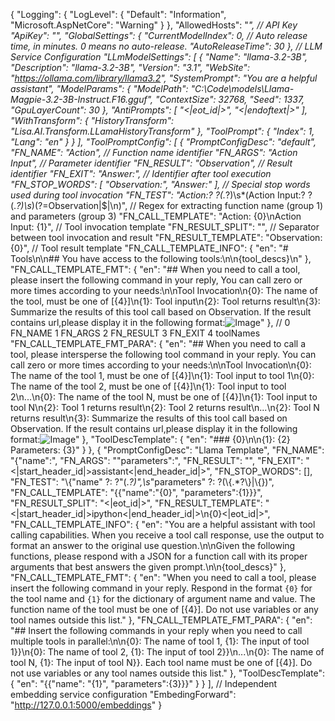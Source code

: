 ﻿{
  "Logging": {
    "LogLevel": {
      "Default": "Information",
      "Microsoft.AspNetCore": "Warning"
    }
  },
  "AllowedHosts": "*",
  // API Key
  "ApiKey": "",
  "GlobalSettings": {
    "CurrentModelIndex": 0,
    // Auto release time, in minutes. 0 means no auto-release.
    "AutoReleaseTime": 30
  },
  // LLM Service Configuration
  "LLmModelSettings": [
    {
      "Name": "llama-3.2-3B",
      "Description": "llama-3.2-3B",
      "Version": "3.1",
      "WebSite": "https://ollama.com/library/llama3.2",
      "SystemPrompt": "You are a helpful assistant",
      "ModelParams": {
        "ModelPath": "C:\\Code\\models\\Llama-Magpie-3.2-3B-Instruct.F16.gguf",
        "ContextSize": 32768,
        "Seed": 1337,
        "GpuLayerCount": 30
      },
      "AntiPrompts": [ "<|eot_id|>", "<|endoftext|>" ],
      "WithTransform": {
        "HistoryTransform": "Lisa.AI.Transform.LLamaHistoryTransform"
      },
      "ToolPrompt": {
        "Index": 1,
        "Lang": "en"
      }
    }
  ],
  "ToolPromptConfig": [
    {
      "PromptConfigDesc": "default",
      "FN_NAME": "Action", // Function name identifier
      "FN_ARGS": "Action Input", // Parameter identifier
      "FN_RESULT": "Observation", // Result identifier
      "FN_EXIT": "Answer:", // Identifier after tool execution
      "FN_STOP_WORDS": [ "Observation:", "Answer:" ], // Special stop words used during tool invocation
      "FN_TEST": "Action:? ?(.*?)\\s*(Action Input:? ?(.*?)\\s*)(?=Observation|$|\\n)", // Regex for extracting function name (group 1) and parameters (group 3)
      "FN_CALL_TEMPLATE": "Action: {0}\nAction Input: {1}", // Tool invocation template
      "FN_RESULT_SPLIT": "", // Separator between tool invocation and result
      "FN_RESULT_TEMPLATE": "Observation: {0}", // Tool result template
      "FN_CALL_TEMPLATE_INFO": {
        "en": "# Tools\n\n## You have access to the following tools:\n\n{tool_descs}\n"
      },
      "FN_CALL_TEMPLATE_FMT": {
        "en": "## When you need to call a tool, please insert the following command in your reply, You can call zero or more times according to your needs:\n\nTool Invocation\n{0}: The name of the tool, must be one of [{4}]\n{1}: Tool input\n{2}: <result>Tool returns result</result>\n{3}: Summarize the results of this tool call based on Observation. If the result contains url,please display it in the following format:![Image](URL)"
      }, // 0 FN_NAME 1 FN_ARGS 2 FN_RESULT 3 FN_EXIT 4 toolNames
      "FN_CALL_TEMPLATE_FMT_PARA": {
        "en": "## When you need to call a tool, please intersperse the following tool command in your reply. You can call zero or more times according to your needs:\n\nTool Invocation\n{0}: The name of the tool 1, must be one of [{4}]\n{1}: Tool input to tool 1\n{0}: The name of the tool 2, must be one of [{4}]\n{1}: Tool input to tool 2\n...\n{0}: The name of the tool N, must be one of [{4}]\n{1}: Tool input to tool N\n{2}: <result>Tool 1 returns result</result>\n{2}: <result>Tool 2 returns result</result>\n...\n{2}: <result>Tool N returns result</result>\n{3}: Summarize the results of this tool call based on Observation. If the result contains url,please display it in the following format:![Image](URL)"
      },
      "ToolDescTemplate": {
        "en": "### {0}\n\n{1}: {2} Parameters: {3}"
      }
    },
    {
      "PromptConfigDesc": "Llama Template",
      "FN_NAME": "{\"name\":",
      "FN_ARGS": "\"parameters\":",
      "FN_RESULT": "",
      "FN_EXIT": "<|start_header_id|>assistant<|end_header_id|>",
      "FN_STOP_WORDS": [],
      "FN_TEST": "\\{\"name\" ?: ?\"(.*?)\",\\s*\"parameters\" ?: ?(\\{.*?\\}|\\{})",
      "FN_CALL_TEMPLATE": "{{\"name\":\"{0}\", \"parameters\":{1}}}",
      "FN_RESULT_SPLIT": "<|eot_id|>",
      "FN_RESULT_TEMPLATE": "<|start_header_id|>ipython<|end_header_id|>\n{0}<|eot_id|>",
      "FN_CALL_TEMPLATE_INFO": {
        "en": "You are a helpful assistant with tool calling capabilities. When you receive a tool call response, use the output to format an answer to the original use question.\n\nGiven the following functions, please respond with a JSON for a function call with its proper arguments that best answers the given prompt.\n\n{tool_descs}"
      },
      "FN_CALL_TEMPLATE_FMT": {
        "en": "When you need to call a tool, please insert the following command in your reply. Respond in the format `{0}` for the tool name and `{1}` for the dictionary of argument name and value. The function name of the tool must be one of [{4}]. Do not use variables or any tool names outside this list."
      },
      "FN_CALL_TEMPLATE_FMT_PARA": {
        "en": "## Insert the following commands in your reply when you need to call multiple tools in parallel:\n\n{0}: The name of tool 1, {1}: The input of tool 1}}\n{0}: The name of tool 2, {1}: The input of tool 2}}\n...\n{0}: The name of tool N, {1}: The input of tool N}}. Each tool name must be one of [{4}]. Do not use variables or any tool names outside this list."
      },
      "ToolDescTemplate": {
        "en": "{{\"name\": \"{1}\", \"parameters\":{3}}}"
      }
    }
  ],
  // Independent embedding service configuration
  "EmbedingForward": "http://127.0.0.1:5000/embeddings"
}

